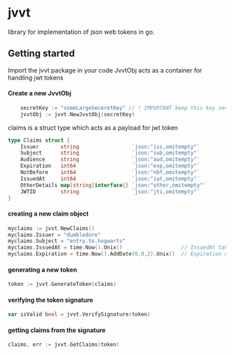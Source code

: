 # jvvt
library for implementation of json web tokens in go.

## Getting started

Import the jvvt package in your code
JvvtObj acts as a container for handling jwt tokens

#### Create a new JvvtObj
``` Go
    secretKey := "someLargeSeceretKey" // ! IMPORTANT keep this key secret , 
    jvvtObj := jvvt.NewJvvtObj(secretKey)
``` 

claims is a struct type which acts as a payload for jwt token
``` Go
type Claims struct {
	Issuer       string                 `json:"iss,omitempty"`
	Subject      string                 `json:"sub,omitempty"`
	Audience     string                 `json:"aud,omitempty"`
	Expiration   int64                  `json:"exp,omitempty"`
	NotBefore    int64                  `json:"nbf,omitempty"`
	IssuedAt     int64                  `json:"iat,omitempty"`
	OtherDetails map[string]interface{} `json:"other,omitempty"`
	JWTID        string                 `json:"jti,omitempty"`
}
```

#### creating a new claim object
``` Go
myclaims := jvvt.NewClaims()
myclaims.Issuer = "dumbledore"
myclaims.Subject = "entry.to.hogwarts"
myclaims.IssuedAt = time.Now().Unix()                   // IssuedAt takes unix time only 
myclaims.Expiration = time.Now().AddDate(0,0,2).Unix()  // Expiration date of token 
```

#### generating a new token
``` Go
token := jvvt.GenerateToken(claims)
```

#### verifying the token signature
``` Go
var isValid bool = jvvt.VerifySignature(token)
```

#### getting claims from the signature
``` Go
claims, err := jvvt.GetClaims(token)
```
